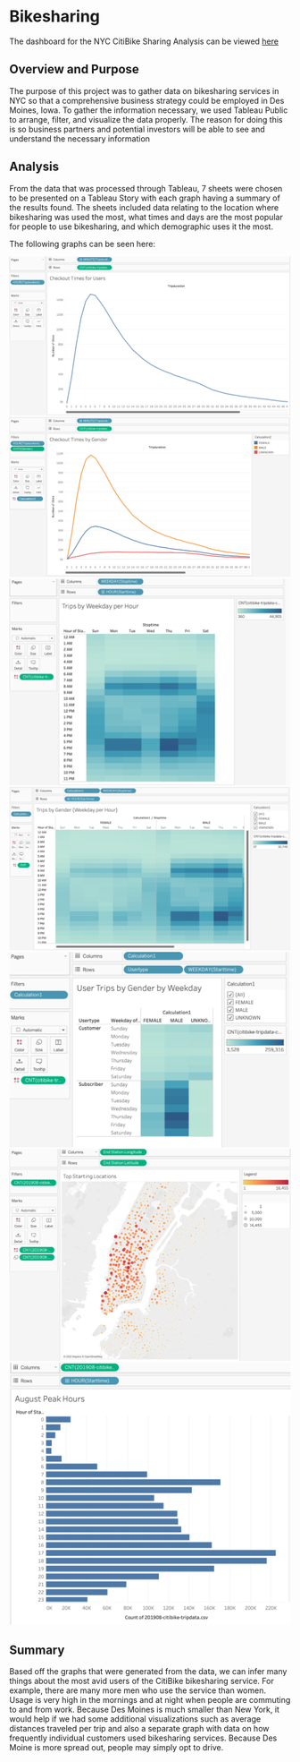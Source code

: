 # Bikesharing

The dashboard for the NYC CitiBike Sharing Analysis can be viewed [here](https://public.tableau.com/authoring/NYCCitiBikeAnalysis_16633896856910/NYCCitiBikeAnalysis#1)

## Overview and Purpose

The purpose of this project was to gather data on bikesharing services in NYC so that a comprehensive business strategy could be employed in Des Moines, Iowa. To gather the information necessary, we used Tableau Public to arrange, filter, and visualize the data properly. The reason for doing this is so business partners and potential investors will be able to see and understand the necessary information 

## Analysis

From the data that was processed through Tableau, 7 sheets were chosen to be presented on a Tableau Story with each graph having a summary of the results found. The sheets included data relating to the location where bikesharing was used the most, what times and days are the most popular for people to use bikesharing, and which demographic uses it the most.

The following graphs can be seen here:

![](checkout_times.png)
![](by_gender.png)
![](weekday_per_hr.png)
![](trips_by_gender.png)
![](gender_by_weekday.png)
![](starting_locations.png)
![](august.png)

## Summary

Based off the graphs that were generated from the data, we can infer many things about the most avid users of the CitiBike bikesharing service. For example, there are many more men who use the service than women. Usage is very high in the mornings and at night when people are commuting to and from work. Because Des Moines is much smaller than New York, it would help if we had some additional visualizations such as average distances traveled per trip and also a separate graph with data on how frequently individual customers used bikesharing services. Because Des Moine is more spread out, people may simply opt to drive. 
